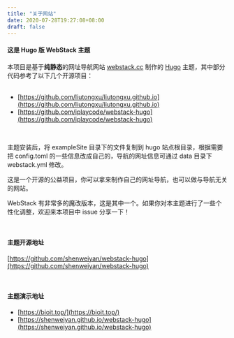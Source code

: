 ```yaml
---
title: "关于网站"
date: 2020-07-28T19:27:08+08:00
draft: false
---
```


#### 这是 Hugo 版 WebStack 主题

本项目是基于**纯静态**的网址导航网站 [webstack.cc](https://github.com/WebStackPage/WebStackPage.github.io) 制作的 [Hugo](https://gohugo.io/) 主题，其中部分代码参考了以下几个开源项目：<br/><br/>

- [https://github.com/liutongxu/liutongxu.github.io](https://github.com/liutongxu/liutongxu.github.io)
- [https://github.com/iplaycode/webstack-hugo](https://github.com/iplaycode/webstack-hugo)

<br/>

主题安装后，将 exampleSite 目录下的文件复制到 hugo 站点根目录，根据需要把 config.toml 的一些信息改成自己的，导航的网址信息可通过 data 目录下 webstack.yml 修改。

这是一个开源的公益项目，你可以拿来制作自己的网址导航，也可以做与导航无关的网站。

WebStack 有非常多的魔改版本，这是其中一个。如果你对本主题进行了一些个性化调整，欢迎来本项目中 issue 分享一下！

<br/>

#### 主题开源地址

[https://github.com/shenweiyan/webstack-hugo](https://github.com/shenweiyan/webstack-hugo)

<br/>

#### 主题演示地址

- [https://bioit.top/](https://bioit.top/)
- [https://shenweiyan.github.io/webstack-hugo](https://shenweiyan.github.io/webstack-hugo)
